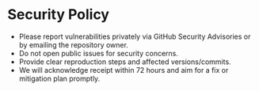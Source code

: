# Security Policy

- Please report vulnerabilities privately via GitHub Security Advisories or by emailing the repository owner.
- Do not open public issues for security concerns.
- Provide clear reproduction steps and affected versions/commits.
- We will acknowledge receipt within 72 hours and aim for a fix or mitigation plan promptly.